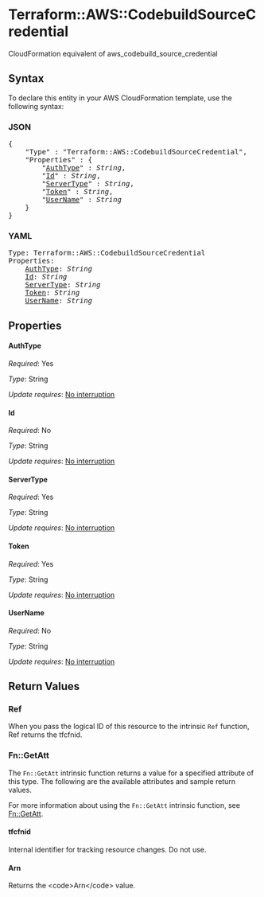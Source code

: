 # Terraform::AWS::CodebuildSourceCredential

CloudFormation equivalent of aws_codebuild_source_credential

## Syntax

To declare this entity in your AWS CloudFormation template, use the following syntax:

### JSON

<pre>
{
    "Type" : "Terraform::AWS::CodebuildSourceCredential",
    "Properties" : {
        "<a href="#authtype" title="AuthType">AuthType</a>" : <i>String</i>,
        "<a href="#id" title="Id">Id</a>" : <i>String</i>,
        "<a href="#servertype" title="ServerType">ServerType</a>" : <i>String</i>,
        "<a href="#token" title="Token">Token</a>" : <i>String</i>,
        "<a href="#username" title="UserName">UserName</a>" : <i>String</i>
    }
}
</pre>

### YAML

<pre>
Type: Terraform::AWS::CodebuildSourceCredential
Properties:
    <a href="#authtype" title="AuthType">AuthType</a>: <i>String</i>
    <a href="#id" title="Id">Id</a>: <i>String</i>
    <a href="#servertype" title="ServerType">ServerType</a>: <i>String</i>
    <a href="#token" title="Token">Token</a>: <i>String</i>
    <a href="#username" title="UserName">UserName</a>: <i>String</i>
</pre>

## Properties

#### AuthType

_Required_: Yes

_Type_: String

_Update requires_: [No interruption](https://docs.aws.amazon.com/AWSCloudFormation/latest/UserGuide/using-cfn-updating-stacks-update-behaviors.html#update-no-interrupt)

#### Id

_Required_: No

_Type_: String

_Update requires_: [No interruption](https://docs.aws.amazon.com/AWSCloudFormation/latest/UserGuide/using-cfn-updating-stacks-update-behaviors.html#update-no-interrupt)

#### ServerType

_Required_: Yes

_Type_: String

_Update requires_: [No interruption](https://docs.aws.amazon.com/AWSCloudFormation/latest/UserGuide/using-cfn-updating-stacks-update-behaviors.html#update-no-interrupt)

#### Token

_Required_: Yes

_Type_: String

_Update requires_: [No interruption](https://docs.aws.amazon.com/AWSCloudFormation/latest/UserGuide/using-cfn-updating-stacks-update-behaviors.html#update-no-interrupt)

#### UserName

_Required_: No

_Type_: String

_Update requires_: [No interruption](https://docs.aws.amazon.com/AWSCloudFormation/latest/UserGuide/using-cfn-updating-stacks-update-behaviors.html#update-no-interrupt)

## Return Values

### Ref

When you pass the logical ID of this resource to the intrinsic `Ref` function, Ref returns the tfcfnid.

### Fn::GetAtt

The `Fn::GetAtt` intrinsic function returns a value for a specified attribute of this type. The following are the available attributes and sample return values.

For more information about using the `Fn::GetAtt` intrinsic function, see [Fn::GetAtt](https://docs.aws.amazon.com/AWSCloudFormation/latest/UserGuide/intrinsic-function-reference-getatt.html).

#### tfcfnid

Internal identifier for tracking resource changes. Do not use.

#### Arn

Returns the &lt;code&gt;Arn&lt;/code&gt; value.

